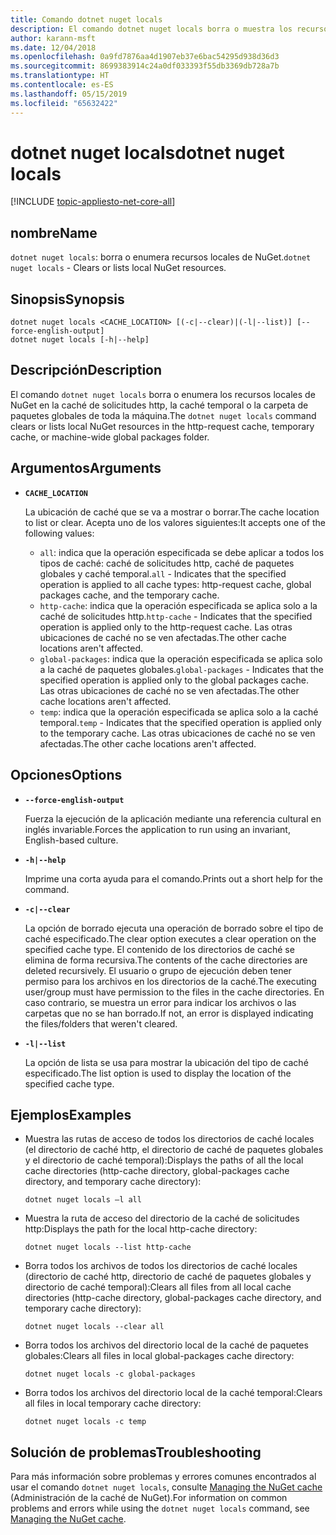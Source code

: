 ```yaml
---
title: Comando dotnet nuget locals
description: El comando dotnet nuget locals borra o muestra los recursos de NuGet locales, como la caché de solicitudes http, la caché temporal o la carpeta de paquetes global de toda la máquina.
author: karann-msft
ms.date: 12/04/2018
ms.openlocfilehash: 0a9fd7876aa4d1907eb37e6bac54295d938d36d3
ms.sourcegitcommit: 8699383914c24a0df033393f55db3369db728a7b
ms.translationtype: HT
ms.contentlocale: es-ES
ms.lasthandoff: 05/15/2019
ms.locfileid: "65632422"
---
```

# <a name="dotnet-nuget-locals"></a><span data-ttu-id="1280a-103">dotnet nuget locals</span><span class="sxs-lookup"><span data-stu-id="1280a-103">dotnet nuget locals</span></span>

[!INCLUDE [topic-appliesto-net-core-all](../../../includes/topic-appliesto-net-core-all.md)]

## <a name="name"></a><span data-ttu-id="1280a-104">nombre</span><span class="sxs-lookup"><span data-stu-id="1280a-104">Name</span></span>

<span data-ttu-id="1280a-105">`dotnet nuget locals`: borra o enumera recursos locales de NuGet.</span><span class="sxs-lookup"><span data-stu-id="1280a-105">`dotnet nuget locals` - Clears or lists local NuGet resources.</span></span>

## <a name="synopsis"></a><span data-ttu-id="1280a-106">Sinopsis</span><span class="sxs-lookup"><span data-stu-id="1280a-106">Synopsis</span></span>

```
dotnet nuget locals <CACHE_LOCATION> [(-c|--clear)|(-l|--list)] [--force-english-output]
dotnet nuget locals [-h|--help]
```

## <a name="description"></a><span data-ttu-id="1280a-107">Descripción</span><span class="sxs-lookup"><span data-stu-id="1280a-107">Description</span></span>

<span data-ttu-id="1280a-108">El comando `dotnet nuget locals` borra o enumera los recursos locales de NuGet en la caché de solicitudes http, la caché temporal o la carpeta de paquetes globales de toda la máquina.</span><span class="sxs-lookup"><span data-stu-id="1280a-108">The `dotnet nuget locals` command clears or lists local NuGet resources in the http-request cache, temporary cache, or machine-wide global packages folder.</span></span>

## <a name="arguments"></a><span data-ttu-id="1280a-109">Argumentos</span><span class="sxs-lookup"><span data-stu-id="1280a-109">Arguments</span></span>

* **`CACHE_LOCATION`**

  <span data-ttu-id="1280a-110">La ubicación de caché que se va a mostrar o borrar.</span><span class="sxs-lookup"><span data-stu-id="1280a-110">The cache location to list or clear.</span></span> <span data-ttu-id="1280a-111">Acepta uno de los valores siguientes:</span><span class="sxs-lookup"><span data-stu-id="1280a-111">It accepts one of the following values:</span></span>

  * <span data-ttu-id="1280a-112">`all`: indica que la operación especificada se debe aplicar a todos los tipos de caché: caché de solicitudes http, caché de paquetes globales y caché temporal.</span><span class="sxs-lookup"><span data-stu-id="1280a-112">`all` - Indicates that the specified operation is applied to all cache types: http-request cache, global packages cache, and the temporary cache.</span></span>
  * <span data-ttu-id="1280a-113">`http-cache`: indica que la operación especificada se aplica solo a la caché de solicitudes http.</span><span class="sxs-lookup"><span data-stu-id="1280a-113">`http-cache` - Indicates that the specified operation is applied only to the http-request cache.</span></span> <span data-ttu-id="1280a-114">Las otras ubicaciones de caché no se ven afectadas.</span><span class="sxs-lookup"><span data-stu-id="1280a-114">The other cache locations aren't affected.</span></span>
  * <span data-ttu-id="1280a-115">`global-packages`: indica que la operación especificada se aplica solo a la caché de paquetes globales.</span><span class="sxs-lookup"><span data-stu-id="1280a-115">`global-packages` - Indicates that the specified operation is applied only to the global packages cache.</span></span> <span data-ttu-id="1280a-116">Las otras ubicaciones de caché no se ven afectadas.</span><span class="sxs-lookup"><span data-stu-id="1280a-116">The other cache locations aren't affected.</span></span>
  * <span data-ttu-id="1280a-117">`temp`: indica que la operación especificada se aplica solo a la caché temporal.</span><span class="sxs-lookup"><span data-stu-id="1280a-117">`temp` - Indicates that the specified operation is applied only to the temporary cache.</span></span> <span data-ttu-id="1280a-118">Las otras ubicaciones de caché no se ven afectadas.</span><span class="sxs-lookup"><span data-stu-id="1280a-118">The other cache locations aren't affected.</span></span>

## <a name="options"></a><span data-ttu-id="1280a-119">Opciones</span><span class="sxs-lookup"><span data-stu-id="1280a-119">Options</span></span>

* **`--force-english-output`**

  <span data-ttu-id="1280a-120">Fuerza la ejecución de la aplicación mediante una referencia cultural en inglés invariable.</span><span class="sxs-lookup"><span data-stu-id="1280a-120">Forces the application to run using an invariant, English-based culture.</span></span>

* **`-h|--help`**

  <span data-ttu-id="1280a-121">Imprime una corta ayuda para el comando.</span><span class="sxs-lookup"><span data-stu-id="1280a-121">Prints out a short help for the command.</span></span>

* **`-c|--clear`**

  <span data-ttu-id="1280a-122">La opción de borrado ejecuta una operación de borrado sobre el tipo de caché especificado.</span><span class="sxs-lookup"><span data-stu-id="1280a-122">The clear option executes a clear operation on the specified cache type.</span></span> <span data-ttu-id="1280a-123">El contenido de los directorios de caché se elimina de forma recursiva.</span><span class="sxs-lookup"><span data-stu-id="1280a-123">The contents of the cache directories are deleted recursively.</span></span> <span data-ttu-id="1280a-124">El usuario o grupo de ejecución deben tener permiso para los archivos en los directorios de la caché.</span><span class="sxs-lookup"><span data-stu-id="1280a-124">The executing user/group must have permission to the files in the cache directories.</span></span> <span data-ttu-id="1280a-125">En caso contrario, se muestra un error para indicar los archivos o las carpetas que no se han borrado.</span><span class="sxs-lookup"><span data-stu-id="1280a-125">If not, an error is displayed indicating the files/folders that weren't cleared.</span></span>

* **`-l|--list`**

  <span data-ttu-id="1280a-126">La opción de lista se usa para mostrar la ubicación del tipo de caché especificado.</span><span class="sxs-lookup"><span data-stu-id="1280a-126">The list option is used to display the location of the specified cache type.</span></span>

## <a name="examples"></a><span data-ttu-id="1280a-127">Ejemplos</span><span class="sxs-lookup"><span data-stu-id="1280a-127">Examples</span></span>

* <span data-ttu-id="1280a-128">Muestra las rutas de acceso de todos los directorios de caché locales (el directorio de caché http, el directorio de caché de paquetes globales y el directorio de caché temporal):</span><span class="sxs-lookup"><span data-stu-id="1280a-128">Displays the paths of all the local cache directories (http-cache directory, global-packages cache directory, and temporary cache directory):</span></span>

  ```console
  dotnet nuget locals –l all
  ```

* <span data-ttu-id="1280a-129">Muestra la ruta de acceso del directorio de la caché de solicitudes http:</span><span class="sxs-lookup"><span data-stu-id="1280a-129">Displays the path for the local http-cache directory:</span></span>

  ```console
  dotnet nuget locals --list http-cache
  ```

* <span data-ttu-id="1280a-130">Borra todos los archivos de todos los directorios de caché locales (directorio de caché http, directorio de caché de paquetes globales y directorio de caché temporal):</span><span class="sxs-lookup"><span data-stu-id="1280a-130">Clears all files from all local cache directories (http-cache directory, global-packages cache directory, and temporary cache directory):</span></span>

  ```console
  dotnet nuget locals --clear all
  ```

* <span data-ttu-id="1280a-131">Borra todos los archivos del directorio local de la caché de paquetes globales:</span><span class="sxs-lookup"><span data-stu-id="1280a-131">Clears all files in local global-packages cache directory:</span></span>

  ```console
  dotnet nuget locals -c global-packages
  ```

* <span data-ttu-id="1280a-132">Borra todos los archivos del directorio local de la caché temporal:</span><span class="sxs-lookup"><span data-stu-id="1280a-132">Clears all files in local temporary cache directory:</span></span>

  ```console
  dotnet nuget locals -c temp
  ```

## <a name="troubleshooting"></a><span data-ttu-id="1280a-133">Solución de problemas</span><span class="sxs-lookup"><span data-stu-id="1280a-133">Troubleshooting</span></span>

<span data-ttu-id="1280a-134">Para más información sobre problemas y errores comunes encontrados al usar el comando `dotnet nuget locals`, consulte [Managing the NuGet cache](/nuget/consume-packages/managing-the-nuget-cache) (Administración de la caché de NuGet).</span><span class="sxs-lookup"><span data-stu-id="1280a-134">For information on common problems and errors while using the `dotnet nuget locals` command, see [Managing the NuGet cache](/nuget/consume-packages/managing-the-nuget-cache).</span></span>
